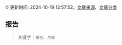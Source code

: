 :alarm_clock: 更新时间: 2024-10-19 12:57:52。[文章来源](/README.md)、[文章分类](/TAGS.md)

## 报告


> 关键字：`报告`、`月报`




